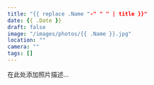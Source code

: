```yaml
---
title: "{{ replace .Name "-" " " | title }}"
date: {{ .Date }}
draft: false
image: "/images/photos/{{ .Name }}.jpg"
location: ""
camera: ""
tags: []
---
```


在此处添加照片描述... 